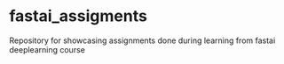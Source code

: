 # fastai_assigments
Repository for showcasing assignments done during learning from fastai deeplearning course
